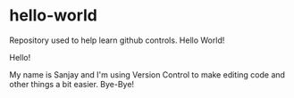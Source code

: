 # hello-world
Repository used to help learn github controls. Hello World!

Hello!

My name is Sanjay and I'm using Version Control to make editing code and other things a bit easier.  Bye-Bye!
